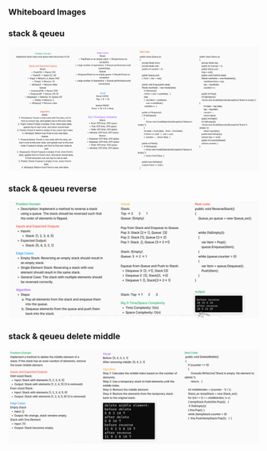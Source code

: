 ### Whiteboard Images

### stack & qeueu 
![stack & qeueu ](././l.png)

### stack & qeueu reverse
![stack & qeueu ](././m.png)

### stack & qeueu delete middle
![stack & qeueu ](././n.png)